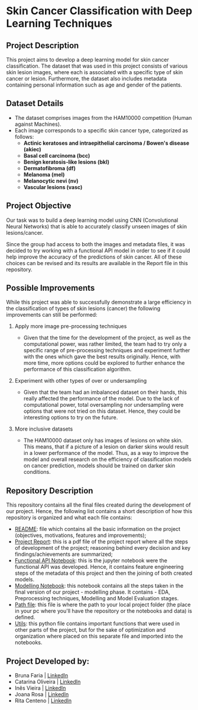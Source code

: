 # Skin Cancer Classification with Deep Learning Techniques

## Project Description

This project aims to develop a deep learning model for skin cancer classification. The dataset that was used in this project consists of various skin lesion images, where each is associated with a specific type of skin cancer or lesion. Furthermore, the dataset also includes metadata containing personal information such as age and gender of the patients.

## Dataset Details
- The dataset comprises images from the HAM10000 competition (Human against Machines).
- Each image corresponds to a specific skin cancer type, categorized as follows:
    - **Actinic keratoses and intraepithelial carcinoma / Bowen's disease (akiec)**
    - **Basal cell carcinoma (bcc)**
    - **Benign keratosis-like lesions (bkl)**
    - **Dermatofibroma (df)**
    - **Melanoma (mel)**
    - **Melanocytic nevi (nv)**
    - **Vascular lesions (vasc)**

## Project Objective
Our task was to build a deep learning model using CNN (Convolutional Neural Networks) that is able to accurately classify unseen images of skin lesions/cancer.

Since the group had access to both the images and metadata files, it was decided to try working with a functional API model in order to see if it could help improve the accuracy of the predictions of skin cancer. All of these choices can be revised and its results are available in the Report file in this repository.

## Possible Improvements
While this project was able to successfully demonstrate a large efficiency in the classification of types of skin lesions (cancer) the following improvements can still be performed:
1. Apply more image pre-processing techniques 
    - Given that the time for the development of the project, as well as the computational power, was rather limited, the team had to try only a specific range of pre-processing techniques and experiment further with the ones which gave the best results originally. Hence, with more time, more options could be explored to further enhance the performance of this classification algorithm.

2. Experiment with other types of over or undersampling
   - Given that the team had an imbalanced dataset on their hands, this really affected the performance of the model. Due to the lack of computational power, total oversampling nor undersampling were options that were not tried on this dataset. Hence, they could be interesting options to try on the future.

4. More inclusive datasets
   - The HAM10000 dataset only has images of lesions on white skin. This means, that if a picture of a lesion on darker skins would result in a lower performance of the model. Thus, as a way to improve the model and overall research on the efficiency of classification models on cancer prediction, models should be trained on darker skin conditions.

     
## Repository Description
This repository contains all the final files created during the development of our project. Hence, the following list contains a short description of how this repository is organized and what each file contains:
- [README](README.md): file which contains all the basic information on the project (objectives, motivations, features and improvements);
- [Project Report](Report_Group6.pdf): this is a pdf file of the project report where all the steps of development of the project; reasoning behind every decision and key findings/achievements are summarized;
- [Functional API Notebook](functional_api.ipynb): this is the jupyter notebook were the functional API was developed. Hence, it contains feature engineering steps of the metadata of this project and then the joining of both created models. 
- [Modelling Notebook](modelling.ipynb): this notebook contains all the steps taken in the final version of our project - modelling phase. It contains - EDA, Preprocessing techniques, Modelling and Model Evaluation stages.
- [Path file](path.py): this file is where the path to your local project folder (the place in your pc where you'll have the repository or the notebooks and data) is defined.
- [Utils](utils.py): this python file contains important functions that were used in other parts of the project, but for the sake of optimization and organization where placed on this separate file and imported into the notebooks.

## Project Developed by:
- Bruna Faria | [LinkedIn](https://www.linkedin.com/in/brunafdfaria/)
- Catarina Oliveira | [LinkedIn](https://www.linkedin.com/in/cjoliveira96/)
- Inês Vieira | [LinkedIn](https://www.linkedin.com/in/inesarvieira/)
- Joana Rosa | [LinkedIn](https://www.linkedin.com/in/joanarrosa/) 
- Rita Centeno | [LinkedIn](https://www.linkedin.com/in/rita-centeno/)
##
